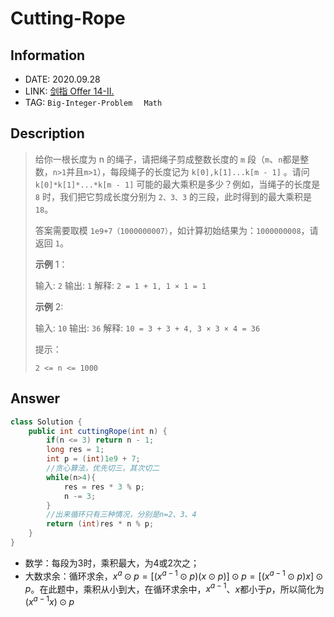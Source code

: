 # Cutting-Rope

## Information

- DATE: 2020.09.28
- LINK: [剑指 Offer 14-II.](https://leetcode-cn.com/problems/jian-sheng-zi-ii-lcof/)
- TAG: `Big-Integer-Problem  `  `Math`

## Description

> 给你一根长度为 n 的绳子，请把绳子剪成整数长度的 `m` 段（`m`、`n`都是整数，`n>1`并且`m>1`），每段绳子的长度记为 `k[0],k[1]...k[m - 1]` 。请问 `k[0]*k[1]*...*k[m - 1]` 可能的最大乘积是多少？例如，当绳子的长度是 `8` 时，我们把它剪成长度分别为 `2、3、3` 的三段，此时得到的最大乘积是 `18`。
>
> 答案需要取模 `1e9+7（1000000007）`，如计算初始结果为：`1000000008`，请返回 `1`。
>
> **示例** 1：
>
> 输入: `2`
> 输出: `1`
> 解释: `2 = 1 + 1, 1 × 1 = 1`
>
> **示例** 2:
>
> 输入: `10`
> 输出: `36`
> 解释: `10 = 3 + 3 + 4, 3 × 3 × 4 = 36`
>
>
> 提示：
>
> `2 <= n <= 1000`

## Answer

```java
class Solution {
    public int cuttingRope(int n) {
        if(n <= 3) return n - 1;
        long res = 1;
        int p = (int)1e9 + 7;
        //贪心算法，优先切三，其次切二
        while(n>4){
            res = res * 3 % p;
            n -= 3;
        }
        //出来循环只有三种情况，分别是n=2、3、4
        return (int)res * n % p;
    }
}
```

- 数学：每段为3时，乘积最大，为4或2次之；
- 大数求余：循环求余，$x^a⊙p=[(x^{a−1}⊙p)(x⊙p)]⊙p=[(x^{a−1}⊙p)x]⊙p$。在此题中，乘积从小到大，在循环求余中，$x^{a−1}$、$x$都小于$p$，所以简化为 $(x^{a-1}x)⊙p$